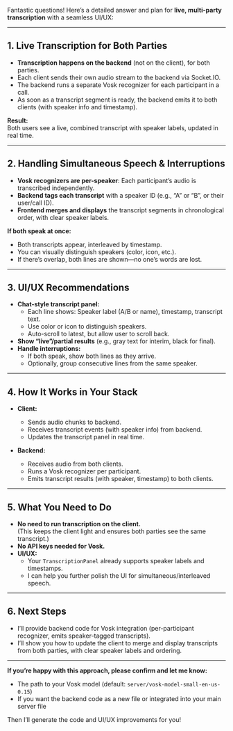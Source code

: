 Fantastic questions! Here’s a detailed answer and plan for **live, multi-party transcription** with a seamless UI/UX:

---

## 1. **Live Transcription for Both Parties**

- **Transcription happens on the backend** (not on the client), for both parties.
- Each client sends their own audio stream to the backend via Socket.IO.
- The backend runs a separate Vosk recognizer for each participant in a call.
- As soon as a transcript segment is ready, the backend emits it to both clients (with speaker info and timestamp).

**Result:**  
Both users see a live, combined transcript with speaker labels, updated in real time.

---

## 2. **Handling Simultaneous Speech & Interruptions**

- **Vosk recognizers are per-speaker**: Each participant’s audio is transcribed independently.
- **Backend tags each transcript** with a speaker ID (e.g., “A” or “B”, or their user/call ID).
- **Frontend merges and displays** the transcript segments in chronological order, with clear speaker labels.

**If both speak at once:**  
- Both transcripts appear, interleaved by timestamp.
- You can visually distinguish speakers (color, icon, etc.).
- If there’s overlap, both lines are shown—no one’s words are lost.

---

## 3. **UI/UX Recommendations**

- **Chat-style transcript panel:**  
  - Each line shows: Speaker label (A/B or name), timestamp, transcript text.
  - Use color or icon to distinguish speakers.
  - Auto-scroll to latest, but allow user to scroll back.
- **Show “live”/partial results** (e.g., gray text for interim, black for final).
- **Handle interruptions:**  
  - If both speak, show both lines as they arrive.
  - Optionally, group consecutive lines from the same speaker.

---

## 4. **How It Works in Your Stack**

- **Client:**  
  - Sends audio chunks to backend.
  - Receives transcript events (with speaker info) from backend.
  - Updates the transcript panel in real time.

- **Backend:**  
  - Receives audio from both clients.
  - Runs a Vosk recognizer per participant.
  - Emits transcript results (with speaker, timestamp) to both clients.

---

## 5. **What You Need to Do**

- **No need to run transcription on the client.**  
  (This keeps the client light and ensures both parties see the same transcript.)
- **No API keys needed for Vosk.**
- **UI/UX:**  
  - Your `TranscriptionPanel` already supports speaker labels and timestamps.  
  - I can help you further polish the UI for simultaneous/interleaved speech.

---

## 6. **Next Steps**

- I’ll provide backend code for Vosk integration (per-participant recognizer, emits speaker-tagged transcripts).
- I’ll show you how to update the client to merge and display transcripts from both parties, with clear speaker labels and ordering.

---

**If you’re happy with this approach, please confirm and let me know:**
- The path to your Vosk model (default: `server/vosk-model-small-en-us-0.15`)
- If you want the backend code as a new file or integrated into your main server file

Then I’ll generate the code and UI/UX improvements for you!